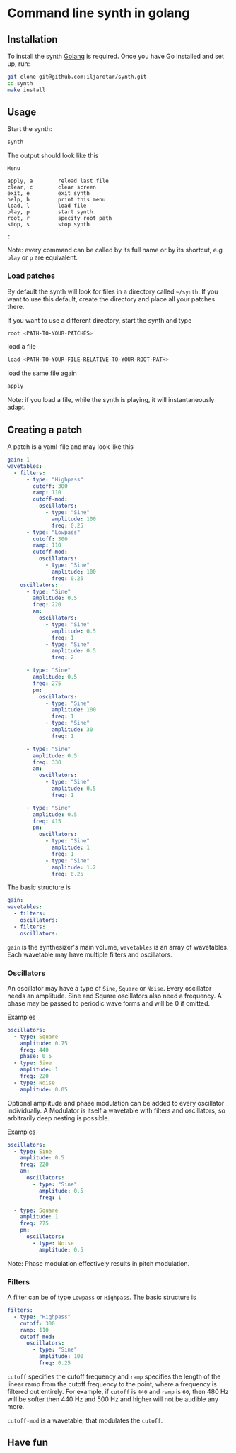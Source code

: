 # Command line synth in golang

## Installation

To install the synth [Golang](https://go.dev/doc/install) is required. Once you have Go installed and set up, run:

```bash
git clone git@github.com:iljarotar/synth.git
cd synth
make install
```

## Usage

Start the synth:

```bash
synth
```

The output should look like this

```
Menu

apply, a        reload last file
clear, c        clear screen
exit, e         exit synth
help, h         print this menu
load, l         load file
play, p         start synth
root, r         specify root path
stop, s         stop synth

:
```

Note: every command can be called by its full name or by its shortcut, e.g `play` or `p` are equivalent.

### Load patches

By default the synth will look for files in a directory called `~/synth`. If you want to use this default, create the directory and place all your patches there.

If you want to use a different directory, start the synth and type

```bash
root <PATH-TO-YOUR-PATCHES>
```

load a file

```bash
load <PATH-TO-YOUR-FILE-RELATIVE-TO-YOUR-ROOT-PATH>
```

load the same file again

```bash
apply
```

Note: if you load a file, while the synth is playing, it will instantaneously adapt.

## Creating a patch

A patch is a yaml-file and may look like this

```yaml
gain: 1
wavetables:
  - filters:
      - type: "Highpass"
        cutoff: 300
        ramp: 110
        cutoff-mod:
          oscillators:
            - type: "Sine"
              amplitude: 100
              freq: 0.25
      - type: "Lowpass"
        cutoff: 300
        ramp: 110
        cutoff-mod:
          oscillators:
            - type: "Sine"
              amplitude: 100
              freq: 0.25
    oscillators:
      - type: "Sine"
        amplitude: 0.5
        freq: 220
        am:
          oscillators:
            - type: "Sine"
              amplitude: 0.5
              freq: 1
            - type: "Sine"
              amplitude: 0.5
              freq: 2

      - type: "Sine"
        amplitude: 0.5
        freq: 275
        pm:
          oscillators:
            - type: "Sine"
              amplitude: 100
              freq: 1
            - type: "Sine"
              amplitude: 30
              freq: 1

      - type: "Sine"
        amplitude: 0.5
        freq: 330
        am:
          oscillators:
            - type: "Sine"
              amplitude: 0.5
              freq: 1

      - type: "Sine"
        amplitude: 0.5
        freq: 415
        pm:
          oscillators:
            - type: "Sine"
              amplitude: 1
              freq: 1
            - type: "Sine"
              amplitude: 1.2
              freq: 0.25
```

The basic structure is

```yaml
gain:
wavetables:
  - filters:
    oscillators:
  - filters:
    oscillators:
```

`gain` is the synthesizer's main volume, `wavetables` is an array of wavetables. Each wavetable may have multiple filters and oscillators.

### Oscillators

An oscillator may have a type of `Sine`, `Square` or `Noise`. Every oscillator needs an amplitude. Sine and Square oscillators also need a frequency. A phase may be passed to periodic wave forms and will be 0 if omitted.

Examples

```yaml
oscillators:
  - type: Square
    amplitude: 0.75
    freq: 440
    phase: 0.5
  - type: Sine
    amplitude: 1
    freq: 220
  - type: Noise
    amplitude: 0.05
```

Optional amplitude and phase modulation can be added to every oscillator individually. A Modulator is itself a wavetable with filters and oscillators, so arbitrarily deep nesting is possible.

Examples

```yaml
oscillators:
  - type: Sine
    amplitude: 0.5
    freq: 220
    am:
      oscillators:
        - type: "Sine"
          amplitude: 0.5
          freq: 1

  - type: Square
    amplitude: 1
    freq: 275
    pm:
      oscillators:
        - type: Noise
          amplitude: 0.5
```

Note: Phase modulation effectively results in pitch modulation.

### Filters

A filter can be of type `Lowpass` or `Highpass`. The basic structure is

```yaml
filters:
  - type: "Highpass"
    cutoff: 300
    ramp: 110
    cutoff-mod:
      oscillators:
        - type: "Sine"
          amplitude: 100
          freq: 0.25
```

`cutoff` specifies the cutoff frequency and `ramp` specifies the length of the linear ramp from the cutoff frequency to the point, where a frequency is filtered out entirely. For example, if `cutoff` is `440` and `ramp` is `60`, then 480 Hz will be softer then 440 Hz and 500 Hz and higher will not be audible any more.

`cutoff-mod` is a wavetable, that modulates the `cutoff`.

## Have fun

